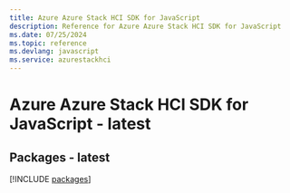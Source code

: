 ```yaml
---
title: Azure Azure Stack HCI SDK for JavaScript
description: Reference for Azure Azure Stack HCI SDK for JavaScript
ms.date: 07/25/2024
ms.topic: reference
ms.devlang: javascript
ms.service: azurestackhci
---
```

# Azure Azure Stack HCI SDK for JavaScript - latest
## Packages - latest
[!INCLUDE [packages](azure-stack-hci-index.md)]